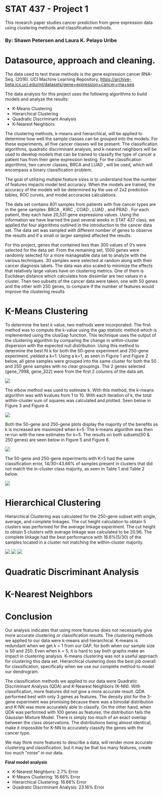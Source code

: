 # STAT 437 - Project 1
This research paper studies cancer prediction from gene expression data using clustering methods and classification methods.

### By: Shawn Petersen and Laura K. Pelayo Uribe

# Datasource, approach and cleaning.
The data used to test these methods is the gene expression cancer RNA-Seq. (2016). UCI Machine Learning Repository, https://archive-beta.ics.uci.edu/ml/datasets/gene+expression+cancer+rna+seq

The data analysis for this project uses the following algorithms to build models and analyze the results:

- K-Means Clustering
- Hierarchical Clustering
- Quadratic Discriminant Analysis
- K-Nearest Neighbors

The clustering methods, k-means and hierarchical, will be applied to determine how well the sample classes can be grouped into the models. For these experiments, all five cancer classes will be present. The classification algorithms, quadratic discriminant analysis, and k-nearest neighbors will be used to develop models that can be trained to classify the type of cancer a patient has from their gene expression testing. For the classification algorithms, two cancer classes, BRCA and LUAD , will be used, which will encompass a binary classification problem.

The goal of utilizing multiple feature sizes is to understand how the number of features impacts model test accuracy. When the models are trained, the accuracy of the models will be determined by the use of 2x2 prediction tables, ROC curves, and model accuracies calculations.

The data set contains 801 samples from patients with five cancer types are in the gene samples: BRCA , KIRC , COAD , LUAD , and PRAD . For each patient, they each have 20,531 gene expressions values. Using the information we have learned the past several weeks in STAT 437 class, we applied the four algorithms outlined in the introduction to the cancer data set. The data set was sampled with different number of genes to observe the results and if a small or larger sampled affected the results.

For this project, genes that contained less than 300 values of 0’s were selected for the data set. From the remaining set, 1000 genes were randomly selected for a more manageable data set to analyze with the various techniques. 30 samples were selected at random along with their cancer diagnosis labels. The data was also scaled to minimize the effects that relatively large values have on clustering metrics. One of them is Euclidean distance which calculates how dissimilar are two values in a cluster. Then two subsets of the cancer data were taken, one with 50 genes and the other with 250 genes, to compare if the number of features would improve the clustering results

# K-Means Clustering

To determine the best k value, two methods were incorporated. The first method was to compute the k-value using the gap statistic method which is implemented using the clusGap function. This technique uses the output of the clustering algorithm by comparing the change in within-cluster dispersion with the expected null distribution. Using this method to determine the best fit k for both the 50-gene experiment and 250-gene experiment, yielded a k=1. Using a k=1, as seen in Figure 1 and Figure 2 below, all gene samples were grouped into the same cluster for both the 50 and 250 gene samples with no clear groupings. The 2 genes selected (gene_7998, gene_322) were from the first 2 columns of the data set.

<img src="https://raw.githubusercontent.com/LKPelayoUribe/Gene-Expression-Cancer-RNA-Seq/main/K%3D1.PNG">

The elbow method was used to estimate k. With this method, the k-means algorithm was with kvalues from 1 to 10. With each iteration of k, the total within-cluster sum of squares was calculated and plotted. Seen below in Figure 3 and Figure 4.

<img src="https://raw.githubusercontent.com/LKPelayoUribe/Gene-Expression-Cancer-RNA-Seq/main/elboow.PNG">

Both the 50-gene and 250-gene plots display the majority of the benefits as k is increased are maximized when k=5. The k-means algorithm was then re-run with the new estimates for k=5. The results on both subsets(50 & 250 genes) are seen below in Figure 5 and Figure 6.

<img src="https://raw.githubusercontent.com/LKPelayoUribe/Gene-Expression-Cancer-RNA-Seq/main/K%3D5.PNG">

The 50-gene and 250-gene experiments with K=5 had the same classification error, 14/30=43.66% of samples present in clusters that did not match the in-cluster class majority, as seen in Table 1 and Table 2 below.

<img src="https://raw.githubusercontent.com/LKPelayoUribe/Gene-Expression-Cancer-RNA-Seq/main/K_class_error.PNG">

# Hierarchical Clustering

Hierarchical Clustering was calculated for the 250-gene subset with single, average, and complete linkages. The cut height calculation to obtain 5 clusters was performed for the average linkage experiment. The cut height to obtain 5 clusters with average linkage was calculated to be 20.96. The complete linkage had the best performance with 16.6%(5/30) of the samples located in a cluster not matching the within-cluster majority.

<img src="https://raw.githubusercontent.com/LKPelayoUribe/Gene-Expression-Cancer-RNA-Seq/main/single.PNG">
<img src="https://raw.githubusercontent.com/LKPelayoUribe/Gene-Expression-Cancer-RNA-Seq/main/avg.PNG">
<img src="https://raw.githubusercontent.com/LKPelayoUribe/Gene-Expression-Cancer-RNA-Seq/main/complete.PNG">

# Quadratic Discriminant Analysis

# K-Nearest Neighbors

# Conclusion

Our analysis indicates that using more features does not necessarily give more accurate clustering or classification results. The clustering methods we applied to our data were k-means and hierarchical. K-means is redundant when we get k = 1 from our GAP, for both when our sample size is 50 and 250. Even when k = 5, it is hard to say both graphs make an impact in clustering analysis. K-means clustering was not a useful approach for clustering this data set. Hierarchical clustering does the best job overall for classification, specifically when we use our complete method to model our dendrogram. 

The classification methods we applied to our data were Quadratic Discriminant Analysis (QDA) and K-Nearest Neighbors (K-NN). With classification, more features did not give a more accurate result. QDA performed best with only 3 genes as features. The density plot for the 3-gene experiment was promising because there was a bimodal distribution and K-NN was more accurately able to classify. On the other hand, when QDA was performed with 100 genes as features, the distribution fails the Gaussian Mixture Model. There is simply too much of an exact overlap between the class observations. The distributions being almost identical, make it impossible for K-NN to accurately classify the genes with the cancer type. 

We may think more features to describe a data, will render more accurate clustering and classification, but it may be that too many features, create too much “noise” in our data.

**Final model analysis**
- K-Nearest Neighbors: 2.7% Error
- K-Means Clustering: 16.66% Error
- Hierarchical Clustering: 16.66% Error
- Quadratic Discriminant Analysis: 23.16% Error




